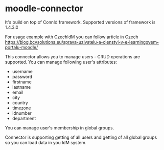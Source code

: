 # moodle-connector
It's build on top of ConnId framework.
Supported versions of framework is 1.4.3.0

For usage example with CzechIdM you can follow article in Czech https://blog.bcvsolutions.eu/sprava-uzivatelu-a-clenstvi-v-e-learningovem-portalu-moodle/

This connector allows you to manage users - CRUD operations are supported.
You can manage following user's attributes:
* username
* password
* firstname
* lastname
* email
* city
* country
* timezone
* idnumber
* department

You can manage user's membership in global groups.

Connector is supporting getting of all users and getting of all global groups so you can load data in you IdM system.